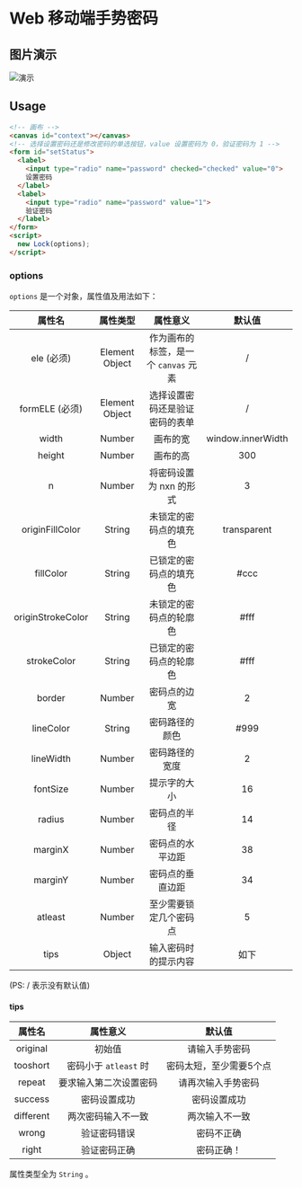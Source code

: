 # Web 移动端手势密码

## 图片演示

![演示](https://github.com/sone47/pattern-lock/blob/master/demo.gif)

## Usage

```html
<!-- 画布 -->
<canvas id="context"></canvas>
<!-- 选择设置密码还是修改密码的单选按钮，value 设置密码为 0，验证密码为 1 -->
<form id="setStatus">
  <label>
    <input type="radio" name="password" checked="checked" value="0">
    设置密码
  </label>
  <label>
    <input type="radio" name="password" value="1">
    验证密码
  </label>
</form>
<script>
  new Lock(options);
</script>
```

### options

`options` 是一个对象，属性值及用法如下：

|        属性名        |      属性类型      |           属性意义           |        默认值        |
| :---------------: | :------------: | :----------------------: | :---------------: |
|     ele (必须)      | Element Object | 作为画布的标签，是一个 `canvas`  元素 |         /         |
|   formELE (必须)    | Element Object |     选择设置密码还是验证密码的表单      |         /         |
|       width       |     Number     |           画布的宽           | window.innerWidth |
|      height       |     Number     |           画布的高           |        300        |
|         n         |     Number     |      将密码设置为 nxn 的形式      |         3         |
|  originFillColor  |     String     |       未锁定的密码点的填充色        |    transparent    |
|     fillColor     |     String     |       已锁定的密码点的填充色        |       \#ccc       |
| originStrokeColor |     String     |       未锁定的密码点的轮廓色        |       \#fff       |
|    strokeColor    |     String     |       已锁定的密码点的轮廓色        |       \#fff       |
|      border       |     Number     |          密码点的边宽          |         2         |
|     lineColor     |     String     |         密码路径的颜色          |       \#999       |
|     lineWidth     |     Number     |         密码路径的宽度          |         2         |
|     fontSize      |     Number     |          提示字的大小          |        16         |
|      radius       |     Number     |          密码点的半径          |        14         |
|      marginX      |     Number     |         密码点的水平边距         |        38         |
|      marginY      |     Number     |         密码点的垂直边距         |        34         |
|      atleast      |     Number     |       至少需要锁定几个密码点        |         5         |
|       tips        |     Object     |        输入密码时的提示内容        |        如下         |

(PS: / 表示没有默认值)

#### tips

|    属性名    |       属性意义       |     默认值      |
| :-------: | :--------------: | :----------: |
| original  |       初始值        |   请输入手势密码    |
| tooshort  | 密码小于 `atleast` 时 | 密码太短，至少需要5个点 |
|  repeat   |   要求输入第二次设置密码    |  请再次输入手势密码   |
|  success  |      密码设置成功      |    密码设置成功    |
| different |    两次密码输入不一致     |   两次输入不一致    |
|   wrong   |      验证密码错误      |    密码不正确     |
|   right   |      验证密码正确      |    密码正确！     |

属性类型全为 `String` 。